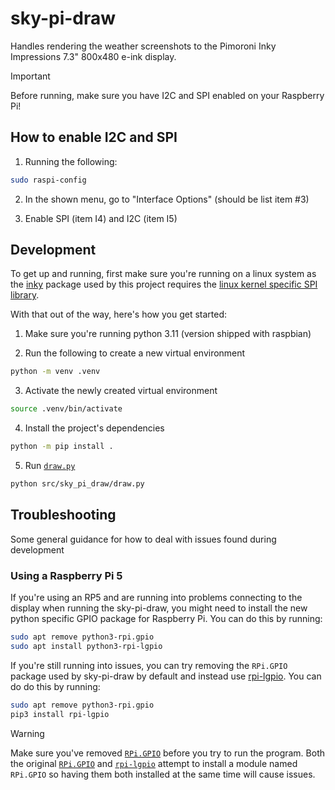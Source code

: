 # sky-pi-draw

Handles rendering the weather screenshots to the Pimoroni Inky Impressions 7.3" 800x480 e-ink display.

> [!IMPORTANT]
> Before running, make sure you have I2C and SPI enabled on your Raspberry Pi!

## How to enable I2C and SPI

1. Running the following:

```bash
sudo raspi-config
```

2. In the shown menu, go to "Interface Options" (should be list item #3)

3. Enable SPI (item I4) and I2C (item I5)

## Development

To get up and running, first make sure you're running on a linux system as the [inky](https://pypi.org/project/inky/) package used by this project requires the [linux kernel specific SPI library](https://www.kernel.org/doc/html/latest/spi/).

With that out of the way, here's how you get started:

1. Make sure you're running python 3.11 (version shipped with raspbian)

2. Run the following to create a new virtual environment

```bash
python -m venv .venv
```

3. Activate the newly created virtual environment

```bash
source .venv/bin/activate
```

4. Install the project's dependencies

```bash
python -m pip install .
```

5. Run [`draw.py`](./src/sky_pi_draw/draw.py)

```bash
python src/sky_pi_draw/draw.py
```

## Troubleshooting

Some general guidance for how to deal with issues found during development

### Using a Raspberry Pi 5

If you're using an RP5 and are running into problems connecting to the display when running the sky-pi-draw, you might need to install the new python specific GPIO package for Raspberry Pi. You can do this by running:

```bash
sudo apt remove python3-rpi.gpio
sudo apt install python3-rpi-lgpio
```

If you're still running into issues, you can try removing the `RPi.GPIO` package used by sky-pi-draw by default and instead use [rpi-lgpio](https://pypi.org/project/rpi-lgpio/). You can do do this by running:

```bash
sudo apt remove python3-rpi.gpio
pip3 install rpi-lgpio
```

> [!WARNING]
> Make sure you've removed [`RPi.GPIO`](https://pypi.org/project/RPi.GPIO/) before you try to run the program. Both the original [`RPi.GPIO`](https://pypi.org/project/RPi.GPIO/) and [`rpi-lgpio`](https://pypi.org/project/rpi-lgpio/) attempt to install a module named `RPi.GPIO` so having them both installed at the same time will cause issues.
